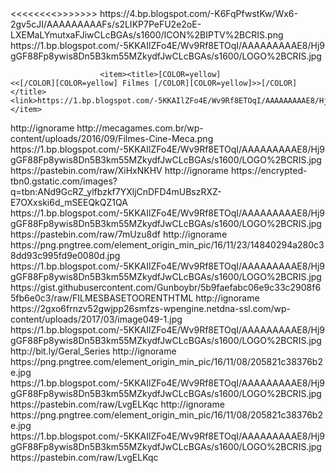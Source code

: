 <?xml version="1.0" encoding="UTF-8" standalone="yes"?>
 
 
<channel>
    <name>          <<<<<<<<<FILMES>>>>>>>></name>
    <thumbnail>https://4.bp.blogspot.com/-K6FqPfwstKw/Wx6-2gv5cJI/AAAAAAAAAFs/s2LIKP7PeFU2e2oE-LXEMaLYmutxaFJiwCLcBGAs/s1600/ICON%2BIPTV%2BCRIS.png</thumbnail>
    <fanart>https://1.bp.blogspot.com/-5KKAIlZFo4E/Wv9Rf8ETOqI/AAAAAAAAAE8/Hj9gGF88Fp8ywis8Dn5B3km55MZkydfJwCLcBGAs/s1600/LOGO%2BCRIS.jpg</fanart>
        <items>
 
 
 
 
 
               
                        <item><title>[COLOR=yellow]                                      <<[/COLOR][COLOR=yellow] Filmes [/COLOR][COLOR=yellow]>>[/COLOR]</title>   <link>https://1.bp.blogspot.com/-5KKAIlZFo4E/Wv9Rf8ETOqI/AAAAAAAAAE8/Hj9gGF88Fp8ywis8Dn5B3km55MZkydfJwCLcBGAs/s1600/LOGO%2BCRIS.jpg</link></item>
                   
 
<item>
<title>[COLOR lightblue][B]* Filmes por Categoria[/B][/COLOR]</title>
<link>http://ignorame</link>
<thumbnail>http://mecagames.com.br/wp-content/uploads/2016/09/Filmes-Cine-Meca.png</thumbnail>
<fanart>https://1.bp.blogspot.com/-5KKAIlZFo4E/Wv9Rf8ETOqI/AAAAAAAAAE8/Hj9gGF88Fp8ywis8Dn5B3km55MZkydfJwCLcBGAs/s1600/LOGO%2BCRIS.jpg</fanart>
<externallink>https://pastebin.com/raw/XiHxNKHV</externallink>
</item>
 
<item>
<title>[COLOR lightblue][B]* Filmes por Categoria Dois[/B][/COLOR]</title>
<link>http://ignorame</link>
<thumbnail>https://encrypted-tbn0.gstatic.com/images?q=tbn:ANd9GcRZ_ylfbzkf7YXljCnDFD4mUBszRXZ-E7OXxski6d_mSEEQkQZ1QA</thumbnail>
<fanart>https://1.bp.blogspot.com/-5KKAIlZFo4E/Wv9Rf8ETOqI/AAAAAAAAAE8/Hj9gGF88Fp8ywis8Dn5B3km55MZkydfJwCLcBGAs/s1600/LOGO%2BCRIS.jpg</fanart>
<externallink>https://pastebin.com/raw/7mUzu8df</externallink>
</item>
 
<item>
<title>[COLOR lightblue][B]* Filmes HD[/B][/COLOR]</title>
<link>http://ignorame</link>
<thumbnail>https://png.pngtree.com/element_origin_min_pic/16/11/23/14840294a280c38dd93c995fd9e0080d.jpg</thumbnail>
<fanart>https://1.bp.blogspot.com/-5KKAIlZFo4E/Wv9Rf8ETOqI/AAAAAAAAAE8/Hj9gGF88Fp8ywis8Dn5B3km55MZkydfJwCLcBGAs/s1600/LOGO%2BCRIS.jpg</fanart>
<externallink>https://gist.githubusercontent.com/Gunboybr/5b9faefabc06e9c33c2908f65fb6e0c3/raw/FILMESBASETOORENTHTML</externallink>
</item>
 
<item>
<title>[COLOR lightblue][B]* Filmes do IGOR[/B][/COLOR]</title>
<link>http://ignorame</link>
<thumbnail>https://2gxo6frnzv52gwjpp26smfzs-wpengine.netdna-ssl.com/wp-content/uploads/2017/03/image049-1.jpg</thumbnail>
<fanart>https://1.bp.blogspot.com/-5KKAIlZFo4E/Wv9Rf8ETOqI/AAAAAAAAAE8/Hj9gGF88Fp8ywis8Dn5B3km55MZkydfJwCLcBGAs/s1600/LOGO%2BCRIS.jpg</fanart>
<externallink>http://bit.ly/Geral_Series</externallink>
</item>
 
<item>
<title>[COLOR lightblue][B]* Filmes do YOU TUBE[/B][/COLOR]</title>
<link>http://ignorame</link>
<thumbnail>https://png.pngtree.com/element_origin_min_pic/16/11/08/205821c38376b2e.jpg</thumbnail>
<fanart>https://1.bp.blogspot.com/-5KKAIlZFo4E/Wv9Rf8ETOqI/AAAAAAAAAE8/Hj9gGF88Fp8ywis8Dn5B3km55MZkydfJwCLcBGAs/s1600/LOGO%2BCRIS.jpg</fanart>
<externallink>https://pastebin.com/raw/LvgELKqc</externallink>
</item>

<item>
<title>[COLOR lightblue][B]* EL PURETE[/B][/COLOR]</title>
<link>http://ignorame</link>
<thumbnail>https://png.pngtree.com/element_origin_min_pic/16/11/08/205821c38376b2e.jpg</thumbnail>
<fanart>https://1.bp.blogspot.com/-5KKAIlZFo4E/Wv9Rf8ETOqI/AAAAAAAAAE8/Hj9gGF88Fp8ywis8Dn5B3km55MZkydfJwCLcBGAs/s1600/LOGO%2BCRIS.jpg</fanart>
<externallink>https://pastebin.com/raw/LvgELKqc</externallink>
</item>

